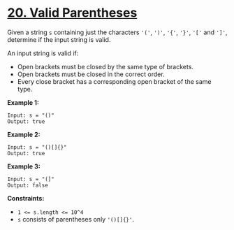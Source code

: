 # [20. Valid Parentheses](https://leetcode.com/problems/valid-parentheses/)

Given a string `s` containing just the characters `'('`, `')'`, `'{'`, `'}'`, `'['` and `']'`, determine if the input string is valid.

An input string is valid if:

- Open brackets must be closed by the same type of brackets.
- Open brackets must be closed in the correct order.
- Every close bracket has a corresponding open bracket of the same type.

**Example 1:** 

```
Input: s = "()"
Output: true
```

**Example 2:** 

```
Input: s = "()[]{}"
Output: true
```

**Example 3:** 

```
Input: s = "(]"
Output: false
```

**Constraints:** 

- `1 <= s.length <= 10^4`
- `s` consists of parentheses only `'()[]{}'`.